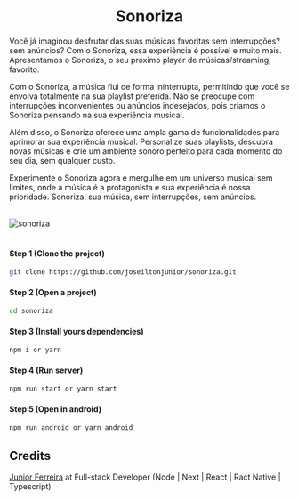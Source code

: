<h1 align="center">Sonoriza</h1>

<p>Você já imaginou desfrutar das suas músicas favoritas sem interrupções? sem anúncios? Com o Sonoriza, essa experiência é possível e muito mais. Apresentamos o Sonoriza, o seu próximo player de músicas/streaming, favorito.</p>

<p>Com o Sonoriza, a música flui de forma ininterrupta, permitindo que você se envolva totalmente na sua playlist preferida. Não se preocupe com interrupções inconvenientes ou anúncios indesejados, pois criamos o Sonoriza pensando na sua experiência musical.</p>

<p>Além disso, o Sonoriza oferece uma ampla gama de funcionalidades para aprimorar sua experiência musical. Personalize suas playlists, descubra novas músicas e crie um ambiente sonoro perfeito para cada momento do seu dia, sem qualquer custo.</p>

<p>Experimente o Sonoriza agora e mergulhe em um universo musical sem limites, onde a música é a protagonista e sua experiência é nossa prioridade. Sonoriza: sua música, sem interrupções, sem anúncios.</p>

<br/>


<div>
  <img src="https://i.ibb.co/BLxsS5m/sonoriza.png" alt="sonoriza" border="0">  
</div>

<br/>

#### Step 1 (Clone the project)
```sh
git clone https://github.com/joseiltonjunior/sonoriza.git
```
#### Step 2 (Open a project)
```sh
cd sonoriza
```
#### Step 3 (Install yours dependencies)
```sh
npm i or yarn 
```
#### Step 4 (Run server)
```sh
npm run start or yarn start
```
#### Step 5 (Open in android) 
```sh
npm run android or yarn android
```

<!-- ## Utils

#### I (Run tests CMD) 
```sh
npm run test or yarn test
``` -->

<!-- #### II (Run tests UI) 
```sh
npm run test:ui or yarn test:ui
``` -->

<!-- #### III (Run coverage tests ) 
```sh
npm run test:coverage or yarn test:coverage
``` -->

## Credits

<a href="https://ferreirajr.tech/" target="_blank">Junior Ferreira</a> at Full-stack Developer (Node | Next | React | Ract Native | Typescript)

